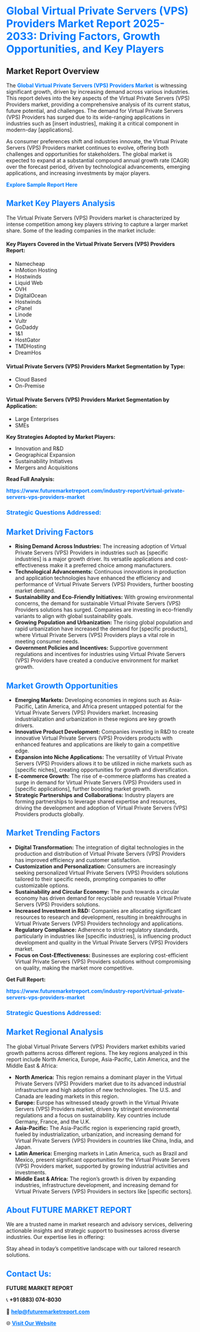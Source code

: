 <h1 style="color: #007BFF;">Global Virtual Private Servers (VPS) Providers Market Report 2025-2033: Driving Factors, Growth Opportunities, and Key Players</h1>

<section id="overview">
<h2>Market Report Overview</h2>
<p>The <a href="https://www.futuremarketreport.com/industry-report/virtual-private-servers-vps-providers-market" style="color: #007BFF; text-decoration: none;"><strong>Global Virtual Private Servers (VPS) Providers Market</strong></a> is witnessing significant growth, driven by increasing demand across various industries. This report delves into the key aspects of the Virtual Private Servers (VPS) Providers market, providing a comprehensive analysis of its current status, future potential, and challenges. The demand for Virtual Private Servers (VPS) Providers has surged due to its wide-ranging applications in industries such as [insert industries], making it a critical component in modern-day [applications].</p>
<p>As consumer preferences shift and industries innovate, the Virtual Private Servers (VPS) Providers market continues to evolve, offering both challenges and opportunities for stakeholders. The global market is expected to expand at a substantial compound annual growth rate (CAGR) over the forecast period, driven by technological advancements, emerging applications, and increasing investments by major players.</p>
</section>

<section id="overview">
<p><a href="https://www.futuremarketreport.com/request-sample/reportId=40976" style="color: #007BFF; text-decoration: none;"><strong>Explore Sample Report Here</strong></a></p>
</section>

<section id="key-players">
<h2 style="color: #007BFF;">Market Key Players Analysis</h2>
<p>The Virtual Private Servers (VPS) Providers market is characterized by intense competition among key players striving to capture a larger market share. Some of the leading companies in the market include:</p>
<h4>Key Players Covered in the Virtual Private Servers (VPS) Providers Report:</h4>
<ul><li>Namecheap</li><li>InMotion Hosting</li><li>Hostwinds</li><li>Liquid Web</li><li>OVH</li><li>DigitalOcean</li><li>Hostwinds</li><li>cPanel</li><li>Linode</li><li>Vultr</li><li>GoDaddy</li><li>1&amp;1</li><li>HostGator</li><li>TMDHosting</li><li>DreamHos</li></ul>
<h4>Virtual Private Servers (VPS) Providers Market Segmentation by Type:</h4>
<ul><li>Cloud Based</li><li>On-Premise</li></ul>

<h4>Virtual Private Servers (VPS) Providers Market Segmentation by Application:</h4>
<ul><li>Large Enterprises</li><li>SMEs</li></ul>
<p><strong>Key Strategies Adopted by Market Players:</strong></p>
<ul>
<li>Innovation and R&D</li>
<li>Geographical Expansion</li>
<li>Sustainability Initiatives</li>
<li>Mergers and Acquisitions</li>
</ul>
</section>

<section>
<p><strong>Read Full Analysis: </strong></p><a href="https://www.futuremarketreport.com/industry-report/virtual-private-servers-vps-providers-market" style="color: #007BFF; text-decoration: none;"><strong>https://www.futuremarketreport.com/industry-report/virtual-private-servers-vps-providers-market</strong></a>
<h3 style="color: #007BFF;">Strategic Questions Addressed:</h3>
</section>

<section id="driving-factors">
<h2 style="color: #007BFF;">Market Driving Factors</h2>
<ul>
<li><strong>Rising Demand Across Industries:</strong> The increasing adoption of Virtual Private Servers (VPS) Providers in industries such as [specific industries] is a major growth driver. Its versatile applications and cost-effectiveness make it a preferred choice among manufacturers.</li>
<li><strong>Technological Advancements:</strong> Continuous innovations in production and application technologies have enhanced the efficiency and performance of Virtual Private Servers (VPS) Providers, further boosting market demand.</li>
<li><strong>Sustainability and Eco-Friendly Initiatives:</strong> With growing environmental concerns, the demand for sustainable Virtual Private Servers (VPS) Providers solutions has surged. Companies are investing in eco-friendly variants to align with global sustainability goals.</li>
<li><strong>Growing Population and Urbanization:</strong> The rising global population and rapid urbanization have increased the demand for [specific products], where Virtual Private Servers (VPS) Providers plays a vital role in meeting consumer needs.</li>
<li><strong>Government Policies and Incentives:</strong> Supportive government regulations and incentives for industries using Virtual Private Servers (VPS) Providers have created a conducive environment for market growth.</li>
</ul>
</section>

<section id="growth-opportunities">
<h2 style="color: #007BFF;">Market Growth Opportunities</h2>
<ul>
<li><strong>Emerging Markets:</strong> Developing economies in regions such as Asia-Pacific, Latin America, and Africa present untapped potential for the Virtual Private Servers (VPS) Providers market. Increasing industrialization and urbanization in these regions are key growth drivers.</li>
<li><strong>Innovative Product Development:</strong> Companies investing in R&D to create innovative Virtual Private Servers (VPS) Providers products with enhanced features and applications are likely to gain a competitive edge.</li>
<li><strong>Expansion into Niche Applications:</strong> The versatility of Virtual Private Servers (VPS) Providers allows it to be utilized in niche markets such as [specific niches], creating opportunities for growth and diversification.</li>
<li><strong>E-commerce Growth:</strong> The rise of e-commerce platforms has created a surge in demand for Virtual Private Servers (VPS) Providers used in [specific applications], further boosting market growth.</li>
<li><strong>Strategic Partnerships and Collaborations:</strong> Industry players are forming partnerships to leverage shared expertise and resources, driving the development and adoption of Virtual Private Servers (VPS) Providers products globally.</li>
</ul>
</section>

<section id="trending-factors">
<h2 style="color: #007BFF;">Market Trending Factors</h2>
<ul>
<li><strong>Digital Transformation:</strong> The integration of digital technologies in the production and distribution of Virtual Private Servers (VPS) Providers has improved efficiency and customer satisfaction.</li>
<li><strong>Customization and Personalization:</strong> Consumers are increasingly seeking personalized Virtual Private Servers (VPS) Providers solutions tailored to their specific needs, prompting companies to offer customizable options.</li>
<li><strong>Sustainability and Circular Economy:</strong> The push towards a circular economy has driven demand for recyclable and reusable Virtual Private Servers (VPS) Providers solutions.</li>
<li><strong>Increased Investment in R&D:</strong> Companies are allocating significant resources to research and development, resulting in breakthroughs in Virtual Private Servers (VPS) Providers technology and applications.</li>
<li><strong>Regulatory Compliance:</strong> Adherence to strict regulatory standards, particularly in industries like [specific industries], is influencing product development and quality in the Virtual Private Servers (VPS) Providers market.</li>
<li><strong>Focus on Cost-Effectiveness:</strong> Businesses are exploring cost-efficient Virtual Private Servers (VPS) Providers solutions without compromising on quality, making the market more competitive.</li>
</ul>
</section>

<section>
<p><strong>Get Full Report: </strong></p><a href="https://www.futuremarketreport.com/industry-report/virtual-private-servers-vps-providers-market" style="color: #007BFF; text-decoration: none;"><strong>https://www.futuremarketreport.com/industry-report/virtual-private-servers-vps-providers-market</strong></a>
<h3 style="color: #007BFF;">Strategic Questions Addressed:</h3>
</section>


<section id="regional-analysis">
<h2 style="color: #007BFF;">Market Regional Analysis</h2>
<p>The global Virtual Private Servers (VPS) Providers market exhibits varied growth patterns across different regions. The key regions analyzed in this report include North America, Europe, Asia-Pacific, Latin America, and the Middle East & Africa:</p>
<ul>
<li><strong>North America:</strong> This region remains a dominant player in the Virtual Private Servers (VPS) Providers market due to its advanced industrial infrastructure and high adoption of new technologies. The U.S. and Canada are leading markets in this region.</li>
<li><strong>Europe:</strong> Europe has witnessed steady growth in the Virtual Private Servers (VPS) Providers market, driven by stringent environmental regulations and a focus on sustainability. Key countries include Germany, France, and the U.K.</li>
<li><strong>Asia-Pacific:</strong> The Asia-Pacific region is experiencing rapid growth, fueled by industrialization, urbanization, and increasing demand for Virtual Private Servers (VPS) Providers in countries like China, India, and Japan.</li>
<li><strong>Latin America:</strong> Emerging markets in Latin America, such as Brazil and Mexico, present significant opportunities for the Virtual Private Servers (VPS) Providers market, supported by growing industrial activities and investments.</li>
<li><strong>Middle East & Africa:</strong> The region’s growth is driven by expanding industries, infrastructure development, and increasing demand for Virtual Private Servers (VPS) Providers in sectors like [specific sectors].</li>
</ul>
</section>

<footer>
<h2 style="color: #007BFF;">About FUTURE MARKET REPORT</h2>
<p>We are a trusted name in market research and advisory services, delivering actionable insights and strategic support to businesses across diverse industries. Our expertise lies in offering:</p>

<p>Stay ahead in today’s competitive landscape with our tailored research solutions.</p>

<h2 style="color: #007BFF;">Contact Us:</h2>
<p><strong>FUTURE MARKET REPORT</strong></p>
<p>📞 <strong>+91 (883) 074-8030</strong></p>
<p>📧 <strong><a href="mailto:help@futuremarketreport.com" style="color: #007BFF;">help@futuremarketreport.com</a></strong></p>
<p>🌐 <strong><a href="https://www.futuremarketreport.com/" style="color: #007BFF;">Visit Our Website</a></strong></p>
</footer>